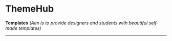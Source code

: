 # ThemeHub

**Templates** _(Aim is to provide designers and students with beautiful self-made templates)_

-------------------------------------------------------------------------------------------------------------------------------------
